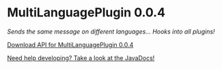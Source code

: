 # MultiLanguagePlugin 0.0.4
_Sends the same message on different languages... Hooks into all plugins!_


[Download API for MultiLanguagePlugin 0.0.4](https://mega.nz/#!5owEFSgR!oVenjmUhJ7EKToHiZlo0bWugniH2amctVJf284veeNM)

[Need help developing? Take a look at the JavaDocs!](http://islandcraftgames.net/multilanguageplugin)
